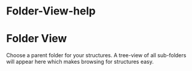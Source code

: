 # Folder-View-help

# Folder View
Choose a parent folder for your structures. A tree-view of all sub-folders will appear here which makes browsing for structures easy.
